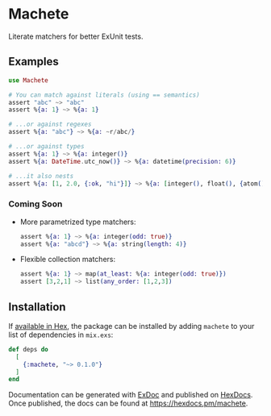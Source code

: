 # Machete

Literate matchers for better ExUnit tests.

## Examples

```elixir
use Machete

# You can match against literals (using == semantics)
assert "abc" ~> "abc"
assert %{a: 1} ~> %{a: 1}

# ...or against regexes
assert %{a: "abc"} ~> %{a: ~r/abc/}

# ...or against types
assert %{a: 1} ~> %{a: integer()}
assert %{a: DateTime.utc_now()} ~> %{a: datetime(precision: 6)}

# ...it also nests
assert %{a: [1, 2.0, {:ok, "hi"}]} ~> %{a: [integer(), float(), {atom(), string()}]}
```

### Coming Soon

* More parametrized type matchers:
    ```elixir
    assert %{a: 1} ~> %{a: integer(odd: true)}
    assert %{a: "abcd"} ~> %{a: string(length: 4)}
    ```
* Flexible collection matchers:
    ```elixir
    assert %{a: 1} ~> map(at_least: %{a: integer(odd: true)})
    assert [3,2,1] ~> list(any_order: [1,2,3])
    ``` 

## Installation

If [available in Hex](https://hex.pm/docs/publish), the package can be installed
by adding `machete` to your list of dependencies in `mix.exs`:

```elixir
def deps do
  [
    {:machete, "~> 0.1.0"}
  ]
end
```

Documentation can be generated with [ExDoc](https://github.com/elixir-lang/ex_doc)
and published on [HexDocs](https://hexdocs.pm). Once published, the docs can
be found at <https://hexdocs.pm/machete>.

